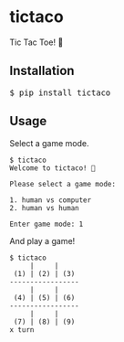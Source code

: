 # tictaco

Tic Tac Toe! 🌮

## Installation

<pre>
$ pip install tictaco
</pre>

## Usage

Select a game mode.

```
$ tictaco
Welcome to tictaco! 🌮

Please select a game mode:

1. human vs computer
2. human vs human

Enter game mode: 1
```

And play a game!

```
$ tictaco
     |     |
 (1) | (2) | (3)
-----------------
     |     |
 (4) | (5) | (6)
-----------------
     |     |
 (7) | (8) | (9)
x turn
```
